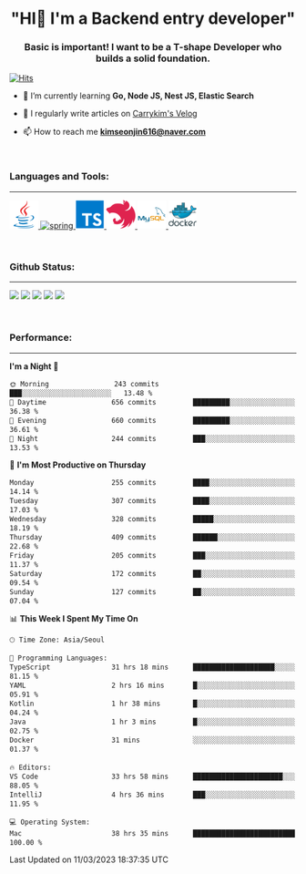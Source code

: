 <h1 align="center">"HI👋 I'm a Backend entry developer" </h1>
<h3 align="center">Basic is important! I want to be a T-shape Developer who builds a solid foundation.</h3>

[![Hits](https://hits.seeyoufarm.com/api/count/incr/badge.svg?url=https%3A%2F%2Fgithub.com%2Fgimseonjin&count_bg=%2318BFE5&title_bg=%23555555&icon=ko-fi.svg&icon_color=%23E7E7E7&title=hits&edge_flat=false)](https://hits.seeyoufarm.com)

- 🌱 I’m currently learning **Go, Node JS, Nest JS, Elastic Search**

- 📝 I regularly write articles on [Carrykim's Velog](https://velog.io/@carrykim)

- 📫 How to reach me **kimseonjin616@naver.com**

<br/>

<h3 align="left">Languages and Tools:</h3>

***

<p align="left"> 
 <a href="https://www.java.com" target="_blank" rel="noreferrer"> <img src="https://raw.githubusercontent.com/devicons/devicon/master/icons/java/java-original.svg" alt="java" width="10%" height="10%"/> </a>
 <a href="https://spring.io/" target="_blank" rel="noreferrer"> <img src="https://www.vectorlogo.zone/logos/springio/springio-icon.svg" alt="spring" width="10%" height="10%"/> </a>
  <a href="https://www.typescriptlang.org/" target="_blank" rel="noreferrer"> <img src="https://raw.githubusercontent.com/devicons/devicon/master/icons/typescript/typescript-original.svg" alt="typescript" width="10%" height="10%"/> </a>
<a href="https://nestjs.com/" target="_blank" rel="noreferrer"> <img src="https://raw.githubusercontent.com/devicons/devicon/master/icons/nestjs/nestjs-plain.svg" alt="nestjs" width="10%" height="10%"/> </a> 
<a href="https://www.mysql.com/" target="_blank" rel="noreferrer"> <img src="https://raw.githubusercontent.com/devicons/devicon/master/icons/mysql/mysql-original-wordmark.svg" alt="mysql" width="10%" height="10%"/>  </a>
 <a href="https://www.docker.com/" target="_blank" rel="noreferrer"> <img src="https://raw.githubusercontent.com/devicons/devicon/master/icons/docker/docker-original-wordmark.svg" alt="docker" width="10%" height="10%"/> </a>
 </p>
</p>

<br/>

<h3 align="left">Github Status:</h3>

***

![](http://github-profile-summary-cards.vercel.app/api/cards/profile-details?username=gimseonjin&theme=nord_bright)
![](http://github-profile-summary-cards.vercel.app/api/cards/repos-per-language?username=gimseonjin&theme=nord_bright)
![](http://github-profile-summary-cards.vercel.app/api/cards/most-commit-language?username=gimseonjin&theme=nord_bright)
![](http://github-profile-summary-cards.vercel.app/api/cards/stats?username=gimseonjin&theme=nord_bright)
![](http://github-profile-summary-cards.vercel.app/api/cards/productive-time?username=gimseonjin&theme=nord_bright&utcOffset=8)


<br/>

<h3 align="left">Performance:</h3>

***

<!--START_SECTION:waka-->
**I'm a Night 🦉** 

```text
🌞 Morning                243 commits         ███░░░░░░░░░░░░░░░░░░░░░░   13.48 % 
🌆 Daytime                656 commits         █████████░░░░░░░░░░░░░░░░   36.38 % 
🌃 Evening                660 commits         █████████░░░░░░░░░░░░░░░░   36.61 % 
🌙 Night                  244 commits         ███░░░░░░░░░░░░░░░░░░░░░░   13.53 % 
```
📅 **I'm Most Productive on Thursday** 

```text
Monday                   255 commits         ████░░░░░░░░░░░░░░░░░░░░░   14.14 % 
Tuesday                  307 commits         ████░░░░░░░░░░░░░░░░░░░░░   17.03 % 
Wednesday                328 commits         █████░░░░░░░░░░░░░░░░░░░░   18.19 % 
Thursday                 409 commits         ██████░░░░░░░░░░░░░░░░░░░   22.68 % 
Friday                   205 commits         ███░░░░░░░░░░░░░░░░░░░░░░   11.37 % 
Saturday                 172 commits         ██░░░░░░░░░░░░░░░░░░░░░░░   09.54 % 
Sunday                   127 commits         ██░░░░░░░░░░░░░░░░░░░░░░░   07.04 % 
```


📊 **This Week I Spent My Time On** 

```text
🕑︎ Time Zone: Asia/Seoul

💬 Programming Languages: 
TypeScript               31 hrs 18 mins      ████████████████████░░░░░   81.15 % 
YAML                     2 hrs 16 mins       █░░░░░░░░░░░░░░░░░░░░░░░░   05.91 % 
Kotlin                   1 hr 38 mins        █░░░░░░░░░░░░░░░░░░░░░░░░   04.24 % 
Java                     1 hr 3 mins         █░░░░░░░░░░░░░░░░░░░░░░░░   02.75 % 
Docker                   31 mins             ░░░░░░░░░░░░░░░░░░░░░░░░░   01.37 % 

🔥 Editors: 
VS Code                  33 hrs 58 mins      ██████████████████████░░░   88.05 % 
IntelliJ                 4 hrs 36 mins       ███░░░░░░░░░░░░░░░░░░░░░░   11.95 % 

💻 Operating System: 
Mac                      38 hrs 35 mins      █████████████████████████   100.00 % 
```


 Last Updated on 11/03/2023 18:37:35 UTC
<!--END_SECTION:waka-->

<div align="center">
  
